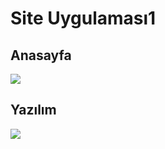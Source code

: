 # Site Uygulaması1

## Anasayfa

![](https://imgyukle.com/f/2022/09/24/nK7BnI.png)



## Yazılım


![](https://imgyukle.com/f/2022/09/24/nK7pjf.png)

